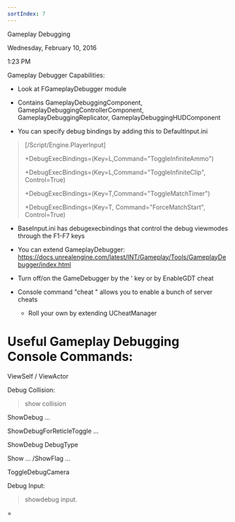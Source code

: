 ```yaml
---
sortIndex: 7
---
```


Gameplay Debugging

Wednesday, February 10, 2016

1:23 PM

Gameplay Debugger Capabilities:

- Look at FGameplayDebugger module

- Contains GameplayDebuggingComponent, GameplayDebuggingControllerComponent, GameplayDebuggingReplicator, GameplayDebuggingHUDComponent

- You can specify debug bindings by adding this to DefaultInput.ini

> \[/Script/Engine.PlayerInput\]
>
> +DebugExecBindings=(Key=L,Command="ToggleInfiniteAmmo")
>
> +DebugExecBindings=(Key=L,Command="ToggleInfiniteClip", Control=True)
>
> +DebugExecBindings=(Key=T,Command="ToggleMatchTimer")
>
> +DebugExecBindings=(Key=T, Command="ForceMatchStart", Control=True)

- BaseInput.ini has debugexecbindings that control the debug viewmodes through the F1-F7 keys

- You can extend GameplayDebugger: <https://docs.unrealengine.com/latest/INT/Gameplay/Tools/GameplayDebugger/index.html>

- Turn off/on the GameDebugger by the ' key or by EnableGDT cheat

- Console command "cheat " allows you to enable a bunch of server cheats

  - Roll your own by extending UCheatManager

# Useful Gameplay Debugging Console Commands:

ViewSelf / ViewActor

Debug Collision:

> show collision

ShowDebug …

ShowDebugForReticleToggle …

ShowDebug DebugType

Show … /ShowFlag …

ToggleDebugCamera

Debug Input:

> showdebug input.

=
